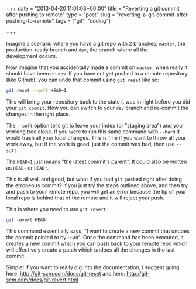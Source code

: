 +++
date = "2013-04-20 11:01:08+00:00"
title = "Reverting a git commit after pushing to remote"
type = "post"
slug = "reverting-a-git-commit-after-pushing-to-remote"
tags = ["git", "coding"]

+++

Imagine a scenario where you have a git repo with 2 branches; `master`, the production-ready branch and `dev`, the branch where all the development occurs.

Now imagine that you accidentally made a commit on `master`, when really it should have been on `dev`. If you have not yet pushed to a remote repository (like Github), you can undo that commit using `git reset` like so:
<!--more-->
```bash
git reset --soft HEAD~1
```

This will bring your repository back to the state it was in right before you did your `git commit`. Now you can switch to your `dev` branch and re-commit the changes in the right place.

The `--soft` option tells git to leave your index (or "staging area") and your working tree alone. If you were to run this same command with `--hard` it would trash all your local changes. This is fine if you want to throw all your work away, but if the work is good, just the commit was bad, then use `--soft`.

The `HEAD~1` just means "the latest commit's parent". It could also be written as `HEAD~` or `HEAD^`.

This is all well and good, but what if you had `git push`ed right after doing the erroneous commit? If you just try the steps outlined above, and then try and push to your remote repo, you will get an error because the tip of your local repo is behind that of the remote and it will reject your push.

This is where you need to use `git revert`.

```bash
git revert HEAD
```

This command essentially says, "I want to create a new commit that undoes the commit pointed to by `HEAD`". Once the command has been executed, it creates a new commit which you can push back to your remote repo which will effectively create a patch which undoes all the changes in the last commit.

Simple! If you want to really dig into the documentation, I suggest going here: http://git-scm.com/docs/git-reset and here: http://git-scm.com/docs/git-revert.html
